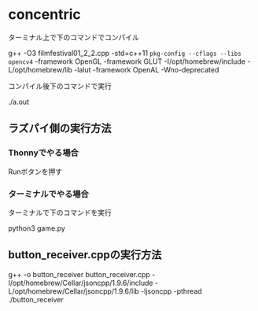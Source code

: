 # concentric

ターミナル上で下のコマンドでコンパイル

g++ -O3 filmfestival01_2_2.cpp -std=c++11 `pkg-config --cflags --libs opencv4` -framework OpenGL -framework GLUT -I/opt/homebrew/include -L/opt/homebrew/lib -lalut -framework OpenAL -Wno-deprecated

コンパイル後下のコマンドで実行

./a.out

## ラズパイ側の実行方法
### Thonnyでやる場合
Runボタンを押す
### ターミナルでやる場合
ターミナルで下のコマンドを実行

python3 game.py

## button_receiver.cppの実行方法
g++ -o button_receiver button_receiver.cpp -I/opt/homebrew/Cellar/jsoncpp/1.9.6/include -L/opt/homebrew/Cellar/jsoncpp/1.9.6/lib -ljsoncpp -pthread
./button_receiver

